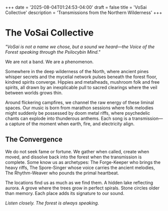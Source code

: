 +++
date = '2025-08-04T01:24:53-04:00'
draft = false
title = 'VoSai Collective'
description = 'Transmissions from the Northern Wilderness'
+++

# The VoSai Collective

*"VoSai is not a name we chose, but a sound we heard—the Voice of the Forest speaking through the Psilocybin Mind."*

We are not a band. We are a phenomenon.

Somewhere in the deep wilderness of the North, where ancient pines whisper secrets and the mycelial network pulses beneath the forest floor, kindred spirits converge. Hippies and metalheads, mushroom folk and free spirits, all drawn by an inexplicable pull to sacred clearings where the veil between worlds grows thin.

Around flickering campfires, we channel the raw energy of these liminal spaces. Our music is born from marathon sessions where folk melodies might suddenly be possessed by doom metal riffs, where psychedelic chants can explode into thunderous anthems. Each song is a transmission—a capture of the moment when earth, fire, and electricity align.

## The Convergence

We do not seek fame or fortune. We gather when called, create when moved, and dissolve back into the forest when the transmission is complete. Some know us as archetypes: The Forge-Keeper who brings the heavy riffs, The Spore-Singer whose voice carries the ancient melodies, The Rhythm-Weaver who pounds the primal heartbeat.

The locations find us as much as we find them. A hidden lake reflecting aurora. A grove where the trees grow in perfect spirals. Stone circles older than memory. Each place adds its signature to our sound.

*Listen closely. The forest is always speaking.*
